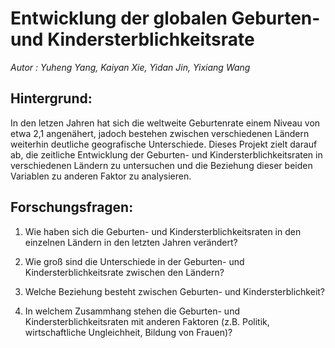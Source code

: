 # Entwicklung der globalen Geburten- und Kindersterblichkeitsrate

*Autor : Yuheng Yang, Kaiyan Xie, Yidan Jin, Yixiang Wang*

## Hintergrund:

In den letzen Jahren hat sich die weltweite Geburtenrate einem Niveau von etwa 2,1 angenähert, jadoch bestehen zwischen verschiedenen Ländern weiterhin deutliche geografische Unterschiede. Dieses Projekt zielt darauf ab, die zeitliche Entwicklung der Geburten- und Kindersterblichkeitsraten in verschiedenen Ländern zu untersuchen und die Beziehung dieser beiden Variablen zu anderen Faktor zu analysieren.

## Forschungsfragen:

1. Wie haben sich die Geburten- und Kindersterblichkeitsraten in den einzelnen Ländern in den letzten Jahren verändert?

2. Wie groß sind die Unterschiede in der Geburten- und Kindersterblichkeitsrate zwischen den Ländern?

3. Welche Beziehung besteht zwischen Geburten- und Kindersterblichkeit?

4. In welchem Zusammhang stehen die Geburten- und Kindersterblichkeitsraten mit anderen Faktoren (z.B. Politik, wirtschaftliche Ungleichheit, Bildung von Frauen)?
